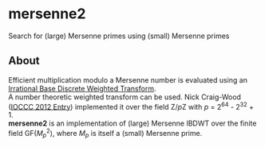 # mersenne2
Search for (large) Mersenne primes using (small) Mersenne primes

## About

Efficient multiplication modulo a Mersenne number is evaluated using an [Irrational Base Discrete Weighted Transform](https://www.ams.org/journals/mcom/1994-62-205/S0025-5718-1994-1185244-1/).  
A number theoretic weighted transform can be used. Nick Craig-Wood ([IOCCC 2012 Entry](https://github.com/ncw/ioccc2012/)) implemented it over the field Z/*p*Z with *p* = 2<sup>64</sup> - 2<sup>32</sup> + 1.  
**mersenne2** is an implementation of (large) Mersenne IBDWT over the finite field GF(*M*<sub>*p*</sub><sup>2</sup>), where *M*<sub>*p*</sub> is itself a (small) Mersenne prime.  